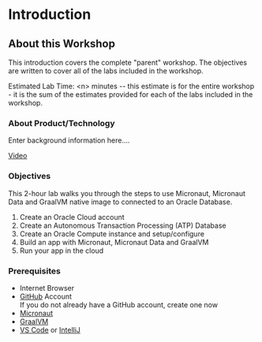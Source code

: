 # Introduction

## About this Workshop

This introduction covers the complete "parent" workshop. The objectives are written to cover all of the labs included in the workshop.

Estimated Lab Time: &lt;n&gt; minutes -- this estimate is for the entire workshop - it is the sum of the estimates provided for each of the labs included in the workshop.

### About Product/Technology
Enter background information here....

  [Video](youtube:zNKxJjkq0Pw)

### Objectives

This 2-hour lab walks you through the steps to use Micronaut, Micronaut Data
and GraalVM native image to connected to an Oracle Database.

1. Create an Oracle Cloud account
1. Create an Autonomous Transaction Processing (ATP) Database
1. Create an Oracle Compute instance and setup/configure
1. Build an app with Micronaut, Micronaut Data and GraalVM
1. Run your app in the cloud

### Prerequisites

* Internet Browser
* [GitHub](https://github.com/) Account  
   If you do not already have a GitHub account, create one now
* [Micronaut](https://micronaut.io/download.html)
* [GraalVM](https://github.com/graalvm/graalvm-ce-builds/releases/tag/vm-20.1.0)
* [VS Code](https://www.google.com/url?sa=t&rct=j&q=&esrc=s&source=web&cd=&cad=rja&uact=8&ved=2ahUKEwjijsO-we7qAhVjMX0KHdJTCgYQFjAAegQIBRAB&url=https%3A%2F%2Fcode.visualstudio.com%2Fdownload&usg=AOvVaw11fc5fOXYIyxQh75jYLjXg) or [IntelliJ](https://www.jetbrains.com/idea/download/#section=mac)
